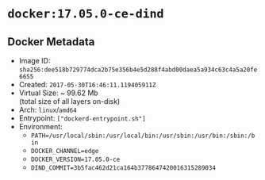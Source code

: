 # `docker:17.05.0-ce-dind`

## Docker Metadata

- Image ID: `sha256:dee518b729774dca2b75e356b4e5d288f4abd00daea5a934c63c4a5a20fe6655`
- Created: `2017-05-30T16:46:11.119405911Z`
- Virtual Size: ~ 99.62 Mb  
  (total size of all layers on-disk)
- Arch: `linux`/`amd64`
- Entrypoint: `["dockerd-entrypoint.sh"]`
- Environment:
  - `PATH=/usr/local/sbin:/usr/local/bin:/usr/sbin:/usr/bin:/sbin:/bin`
  - `DOCKER_CHANNEL=edge`
  - `DOCKER_VERSION=17.05.0-ce`
  - `DIND_COMMIT=3b5fac462d21ca164b3778647420016315289034`
